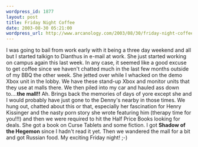 ```yaml
--- 
wordpress_id: 1877
layout: post
title: Friday Night Coffee
date: 2003-08-30 05:21:00
wordpress_url: http://www.arcanology.com/2003/08/30/friday-night-coffee/
---
```

I was going to bail from work early with it being a three day weekend and all but I started talkign to Dianthus <lj user="minim_calibre"> in e-mail at work. She just started working on campus again this last week. In any case, it seemed like a good excuse to get coffee since we haven't chatted much in the last few months outside of my BBQ the other week. </lj> She jetted over while I whacked on the demo Xbox unit in the lobby. We have these stand-up Xbox and monitor units that they use at malls there. We then piled into my car and hauled ass down to....<strong>the mall!!</strong> Ah. Brings back the memories of days of yore except she and I would probably have just gone to the Denny's nearby in those times. We hung out, chatted about this or that, especially her fascination for Henry Kissinger and the nasty porn story she wrote featuring him (therapy time for you!!!) and then we were required to hit the Half Price Books looking for deals. She got a book on Curse Tablets and some fiction. I got <strong>Shadow of the Hegemon</strong> since I hadn't read it yet. Then we wandered the mall for a bit and got Russian food. My exciting Friday night! ;-)